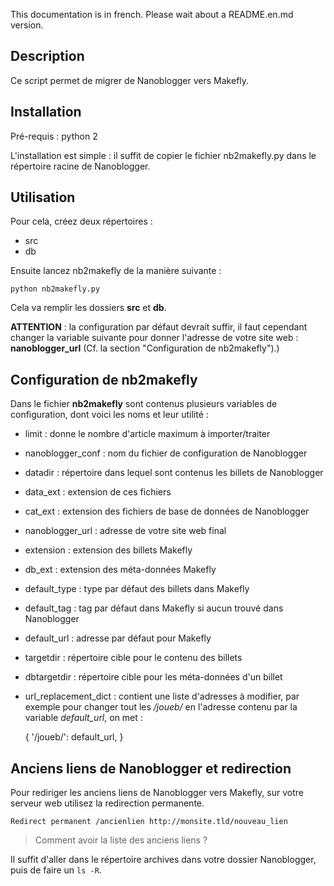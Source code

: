 This documentation is in french. Please wait about a README.en.md version.

## Description

Ce script permet de migrer de Nanoblogger vers Makefly.

## Installation

Pré-requis : python 2

L'installation est simple : il suffit de copier le fichier nb2makefly.py dans le répertoire racine de Nanoblogger.

## Utilisation

Pour cela, créez deux répertoires : 

   * src
   * db

Ensuite lancez nb2makefly de la manière suivante : 

    python nb2makefly.py

Cela va remplir les dossiers **src** et **db**.

**ATTENTION** : la configuration par défaut devrait suffir, il faut cependant changer la variable suivante pour donner l'adresse de votre site web : **nanoblogger_url** (Cf. la section "Configuration de nb2makefly").)

## Configuration de nb2makefly

Dans le fichier **nb2makefly** sont contenus plusieurs variables de configuration, dont voici les noms et leur utilité : 

  * limit : donne le nombre d'article maximum à importer/traiter
  * nanoblogger_conf : nom du fichier de configuration de Nanoblogger
  * datadir : répertoire dans lequel sont contenus les billets de Nanoblogger
  * data\_ext : extension de ces fichiers
  * cat\_ext : extension des fichiers de base de données de Nanoblogger
  * nanoblogger\_url : adresse de votre site web final
  * extension : extension des billets Makefly
  * db\_ext : extension des méta-données Makefly
  * default\_type : type par défaut des billets dans Makefly
  * default\_tag : tag par défaut dans Makefly si aucun trouvé dans Nanoblogger
  * default\_url : adresse par défaut pour Makefly
  * targetdir : répertoire cible pour le contenu des billets
  * dbtargetdir : répertoire cible pour les méta-données d'un billet
  * url\_replacement\_dict : contient une liste d'adresses à modifier, par exemple pour changer tout les */joueb/* en l'adresse contenu par la variable *default_url*, on met : 

    {
       '/joueb/': default_url,
    }

## Anciens liens de Nanoblogger et redirection

Pour rediriger les anciens liens de Nanoblogger vers Makefly, sur votre serveur web utilisez la redirection permanente.

    Redirect permanent /ancienlien http://monsite.tld/nouveau_lien

> Comment avoir la liste des anciens liens ?

Il suffit d'aller dans le répertoire archives dans votre dossier Nanoblogger, puis de faire un `ls -R`.
